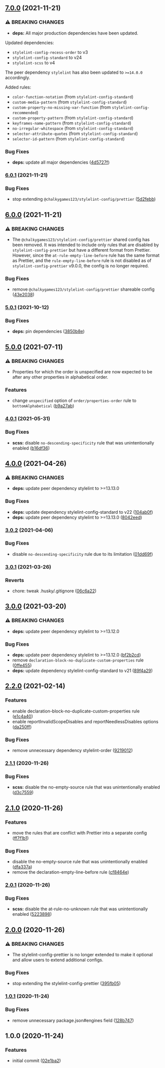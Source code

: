 ## [7.0.0](https://github.com/chalkygames123/stylelint-config/compare/v6.0.1...v7.0.0) (2021-11-21)


### ⚠ BREAKING CHANGES

* **deps:** All major production dependencies have been updated.

Updated dependencies:

- `stylelint-config-recess-order` to v3
- `stylelint-config-standard` to v24
- `stylelint-scss` to v4

The peer dependency `stylelint` has also been updated to `>=14.0.0` accordingly.

Added rules:

- `color-function-notation` (from `stylelint-config-standard`)
- `custom-media-pattern` (from `stylelint-config-standard`)
- `custom-property-no-missing-var-function` (from `stylelint-config-recommended`)
- `custom-property-pattern` (from `stylelint-config-standard`)
- `keyframes-name-pattern` (from `stylelint-config-standard`)
- `no-irregular-whitespace` (from `stylelint-config-standard`)
- `selector-attribute-quotes` (from `stylelint-config-standard`)
- `selector-id-pattern` (from `stylelint-config-standard`)

### Bug Fixes

* **deps:** update all major dependencies ([4d5727f](https://github.com/chalkygames123/stylelint-config/commit/4d5727fd2be0c6c6ac5a60473e85198bbba288ba))

### [6.0.1](https://github.com/chalkygames123/stylelint-config/compare/v6.0.0...v6.0.1) (2021-11-21)


### Bug Fixes

* stop extending `@chalkygames123/stylelint-config/prettier` ([5d2febb](https://github.com/chalkygames123/stylelint-config/commit/5d2febbf5c44f2f0960f6a8c69011cff226b7c8a))

## [6.0.0](https://github.com/chalkygames123/stylelint-config/compare/v5.0.1...v6.0.0) (2021-11-21)


### ⚠ BREAKING CHANGES

* The `@chalkygames123/stylelint-config/prettier` shared config has been removed. It was intended to include only rules that are disabled by `stylelint-config-prettier` but have a different format from Prettier. However, since the `at-rule-empty-line-before` rule has the same format as Prettier, and the `rule-empty-line-before` rule is not disabled as of `stylelint-config-prettier` v9.0.0, the config is no longer required.

### Bug Fixes

* remove `@chalkygames123/stylelint-config/prettier` shareable config ([43e2038](https://github.com/chalkygames123/stylelint-config/commit/43e2038b272bca947dfd64f0ea274656dc127ba5))

### [5.0.1](https://github.com/chalkygames123/stylelint-config/compare/v5.0.0...v5.0.1) (2021-10-12)


### Bug Fixes

* **deps:** pin dependencies ([3850b8e](https://github.com/chalkygames123/stylelint-config/commit/3850b8ed3a64ee9b459d87c42dbf2e5bfc7f5e17))

## [5.0.0](https://github.com/chalkygames123/stylelint-config/compare/v4.0.1...v5.0.0) (2021-07-11)


### ⚠ BREAKING CHANGES

* Properties for which the order is unspecified are now expected to be after any other properties in alphabetical order.

### Features

* change `unspecified` option of `order/properties-order` rule to `bottomAlphabetical` ([b9a27ab](https://github.com/chalkygames123/stylelint-config/commit/b9a27abcba2eaafbed129ae46915781f9fb075b9))

### [4.0.1](https://github.com/chalkygames123/stylelint-config/compare/v4.0.0...v4.0.1) (2021-05-31)


### Bug Fixes

* **scss:** disable `no-descending-specificity` rule that was unintentionally enabled ([b16df36](https://github.com/chalkygames123/stylelint-config/commit/b16df367491f733d99856d2e3aed65de4092dcd7))

## [4.0.0](https://github.com/chalkygames123/stylelint-config/compare/v3.0.2...v4.0.0) (2021-04-26)


### ⚠ BREAKING CHANGES

* **deps:** update peer dependency stylelint to >=13.13.0

### Bug Fixes

* **deps:** update dependency stylelint-config-standard to v22 ([104ab0f](https://github.com/chalkygames123/stylelint-config/commit/104ab0f887b00034c050cac42ca9f9cb0211ef91))
* **deps:** update peer dependency stylelint to >=13.13.0 ([8042eed](https://github.com/chalkygames123/stylelint-config/commit/8042eed29112821397d4c6ad62d8ac889f8a2e51))

### [3.0.2](https://github.com/chalkygames123/stylelint-config/compare/v3.0.1...v3.0.2) (2021-04-06)


### Bug Fixes

* disable `no-descending-specificity` rule due to its limitation ([01dd69f](https://github.com/chalkygames123/stylelint-config/commit/01dd69f3ed784aa89a1586c282a4229fa365a09a))

### [3.0.1](https://github.com/chalkygames123/stylelint-config/compare/v3.0.0...v3.0.1) (2021-03-26)


### Reverts

* chore: tweak .husky/.gitignore ([06c6a22](https://github.com/chalkygames123/stylelint-config/commit/06c6a22cbb5605db167d141580a72adb13f62439))

## [3.0.0](https://github.com/chalkygames123/stylelint-config/compare/v2.2.0...v3.0.0) (2021-03-20)


### ⚠ BREAKING CHANGES

* **deps:** update peer dependency stylelint to >=13.12.0

### Bug Fixes

* **deps:** update peer dependency stylelint to >=13.12.0 ([bf2b2cd](https://github.com/chalkygames123/stylelint-config/commit/bf2b2cd9201b4ac757f706cdca7070d991a5ff64))
* remove `declaration-block-no-duplicate-custom-properties` rule ([0ffe455](https://github.com/chalkygames123/stylelint-config/commit/0ffe455b364317be7e388eef4caf2585382b6185))
* **deps:** update dependency stylelint-config-standard to v21 ([89f4a29](https://github.com/chalkygames123/stylelint-config/commit/89f4a29b286f770a3c91b761c5515d4487f629a8))

## [2.2.0](https://github.com/chalkygames123/stylelint-config/compare/v2.1.1...v2.2.0) (2021-02-14)


### Features

* enable declaration-block-no-duplicate-custom-properties rule ([e1c4a40](https://github.com/chalkygames123/stylelint-config/commit/e1c4a4002a4068ac9fa17b5d36e986aac6946aab))
* enable reportInvalidScopeDisables and reportNeedlessDisables options ([da250ff](https://github.com/chalkygames123/stylelint-config/commit/da250ff83b0762854a346ba577575acced2a1be1))


### Bug Fixes

* remove unnecessary dependency stylelint-order ([9219012](https://github.com/chalkygames123/stylelint-config/commit/9219012d599fc77d0f7db3de0b257ec3bf6c9800))

### [2.1.1](https://github.com/chalkygames123/stylelint-config/compare/v2.1.0...v2.1.1) (2020-11-26)


### Bug Fixes

* **scss:** disable the no-empty-source rule that was unintentionally enabled ([d3c7559](https://github.com/chalkygames123/stylelint-config/commit/d3c755984f4dc43fd9b54a43e3c7f113f9994d12))

## [2.1.0](https://github.com/chalkygames123/stylelint-config/compare/v2.0.1...v2.1.0) (2020-11-26)


### Features

* move the rules that are conflict with Prettier into a separate config ([ff7f1b1](https://github.com/chalkygames123/stylelint-config/commit/ff7f1b1b57c8b2ae5a609b8c806a0f394ebc1169))


### Bug Fixes

* disable the no-empty-source rule that was unintentionally enabled ([dfa337a](https://github.com/chalkygames123/stylelint-config/commit/dfa337acda7585a9d10b8214e6659ccee2e9b31f))
* remove the declaration-empty-line-before rule ([cf8464e](https://github.com/chalkygames123/stylelint-config/commit/cf8464ed4cc3a140111bf4d1dfe2e3d88939c98a))

### [2.0.1](https://github.com/chalkygames123/stylelint-config/compare/v2.0.0...v2.0.1) (2020-11-26)


### Bug Fixes

* **scss:** disable the at-rule-no-unknown rule that was unintentionally enabled ([5223898](https://github.com/chalkygames123/stylelint-config/commit/5223898a38a2891819f462549bcb4a99728ee700))

## [2.0.0](https://github.com/chalkygames123/stylelint-config/compare/v1.0.1...v2.0.0) (2020-11-26)


### ⚠ BREAKING CHANGES

* The stylelint-config-prettier is no longer extended to make it optional and allow
users to extend additional configs.

### Bug Fixes

* stop extending the stylelint-config-prettier ([395fb05](https://github.com/chalkygames123/stylelint-config/commit/395fb05ca7ac75a92f44fb74a5192967e9becf6a))

### [1.0.1](https://github.com/chalkygames123/stylelint-config/compare/v1.0.0...v1.0.1) (2020-11-24)


### Bug Fixes

* remove unnecessary package.json#engines field ([128b747](https://github.com/chalkygames123/stylelint-config/commit/128b7476beba1a4b3497752a131e30d50066721c))

## 1.0.0 (2020-11-24)


### Features

* initial commit ([02e1ba2](https://github.com/chalkygames123/stylelint-config/commit/02e1ba23f9d7d871d50d04b4fc7a5d1b9be89dc5))
